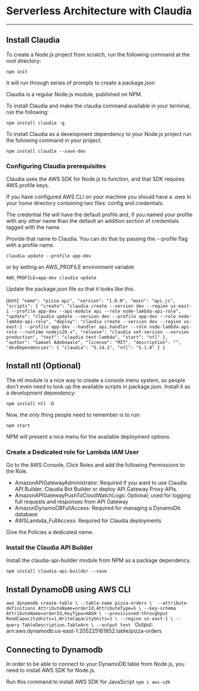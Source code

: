 # Serverless Architecture with Claudia

---

## Install Claudia

To create a Node.js project from scratch, run the following command at the root directory:

`npm init`

It will run through series of prompts to create a package.json

Claudia is a regular Node.js module, published on NPM.

To install Claudia and make the claudia command available in your terminal, run the following:

`npm install claudia -g`

To install Claudia as a development dependency to your Node.js project run the following command in your project.

`npm install claudia --save-dev`

### Configuring Claudia prerequisites

Claudia uses the AWS SDK for Node.js to function, and that SDK requires AWS profile keys.

If you have configured AWS CLI on your machine you should have a _*.aws*_ in your home directory containing two files: config and credentials.

The credential file will have the default profile and, if you named your profile with any other name than the default an addition section of credentials tagged with the name.

Provide that name to Claudia. You can do that by passing the --profile flag with a profile name.

`claudia update --profile app-dev`

or by setting an AWS_PROFILE environment variable

`AWS_PROFILE=app-dev claudia update`

Update the package.json file so that it looks like this.

json`{
  "name": "pizza-api",
  "version": "1.0.0",
  "main": "api.js",
  "scripts": {
    "create": "claudia create --version dev --region us-east-1 --profile app-dev --api-module api --role node-lambda-api-role",
    "update": "claudia update --version dev --profile app-dev --role node-lambda-api-role",
    "deploy": "claudia create --version dev --region us-east-1 --profile app-dev --handler api.handler --role node-lambda-api-role --runtime nodejs20.x",
    "release": "claudia set-version --version production",
    "test": "claudia test-lambda",
    "start": "ntl"
  },
  "author": "Samuel Adebowale",
  "license": "MIT",
  "description": "",
  "devDependencies": {
    "claudia": "5.14.1",
    "ntl": "5.1.0"
  }
}`

## Install ntl (Optional)

The ntl module is a nice way to create a console menu system, so people don’t even need to look up the available scripts in package.json.
Install it as a development dependency:

`npm install ntl -D`

Now, the only thing people need to remember is to run:

`npm start`

NPM will present a nice menu for the available deployment options.

### Create a Dedicated role for Lambda IAM User

Go to the AWS Console, Click Roles and add the following Permissions to the Role.

- AmazonAPIGatewayAdministrator: Required if you want to use Claudia API Builder, Claudia Bot Builder or deploy API Gateway Proxy APIs.
- AmazonAPIGatewayPushToCloudWatchLogs: Optional; used for logging full requests and responses from API Gateway
- AmazonDynamoDBFullAccess: Required for managing a DynamoDb database
- AWSLambda_FullAccess: Required for Claudia deployments

Give the Policies a dedicated name.

### Install the Claudia API Builder

Install the claudia-api-builder module from NPM as a package dependency.

`npm install claudia-api-builder --save`

## Install DynamoDB using AWS CLI

`aws dynamodb create-table \
   --table-name pizza-orders \ 
   --attribute-definitions AttributeName=orderId,AttributeType=S \
   --key-schema AttributeName=orderId,KeyType=HASH \
   --provisioned-throughput ReadCapacityUnits=1,WriteCapacityUnits=1 \
   --region us-east-1 \
   --query TableDescription.TableArn \
   --output text
  `
Output:
arn:aws:dynamodb:us-east-1:205225161852:table/pizza-orders

## Connecting to Dynamodb

In order to be able to connect to your DynamoDB table from Node.js, you need to install AWS SDK for Node.js.

Run this command to install AWS SDK for JavaScript
`npm i aws-sdk`
